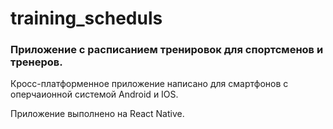# training_scheduls
### Приложение с расписанием тренировок для спортсменов и тренеров.

Кросс-платформенное приложение написано для смартфонов с оперчаионной системой Android и IOS.

Приложение выполнено на React Native.
